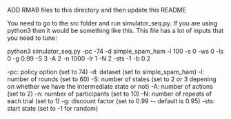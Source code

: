 ADD RMAB files to this directory and then update this README

You need to go to the src folder and run simulator_seq.py. If you are using python3 then it would be something like this. This file has a lot of inputs that you need to tune:

python3 simulator_seq.py -pc -74 -d simple_spam_ham -l 100 -s 0 -ws 0 -ls 0 -g 0.99 -S 3 -A 2 -n 1000 -lr 1 -N 2 -sts -1 -b 0.2

-pc: policy option (set to 74) 
-d: dataset (set to simple_spam_ham)
-l: number of rounds (set to 60)
-S: number of states (set to 2 or 3 depening on whether we have the intermediate state or not)
-A: number of actions (set to 2)
-n: number of participants (set to 10)
-N: number of repeats of each trial (set to 1)
-g: discount factor (set to 0.99 -- default is 0.95)
-sts: start state (set to -1 for random)
